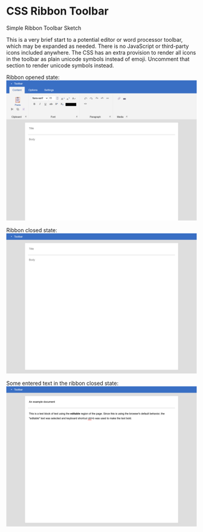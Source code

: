 # CSS Ribbon Toolbar
Simple Ribbon Toolbar Sketch

This is a very brief start to a potential editor or word processor toolbar, which may be expanded as needed. There is no JavaScript or third-party icons included anywhere. The CSS has an extra provision to render all icons in the toolbar as plain unicode symbols instead of emoji. Uncomment that section to render unicode symbols instead.

Ribbon opened state:
![ribbon opened state](https://raw.githubusercontent.com/cypnk/CSS-Ribbon-Toolbar/main/ribbonopened.png)

Ribbon closed state:
![ribbon opened state](https://raw.githubusercontent.com/cypnk/CSS-Ribbon-Toolbar/main/ribbonclosed.png)

Some entered text in the ribbon closed state:
![ribbon opened state](https://raw.githubusercontent.com/cypnk/CSS-Ribbon-Toolbar/main/ribbontext.png)
